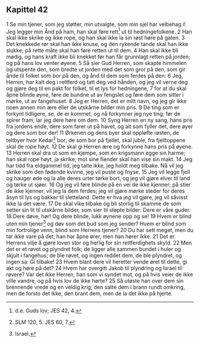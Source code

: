 ## Kapittel 42

1 Se min tjener, som jeg støtter, min utvalgte, som min sjel har velbehag i! Jeg legger min Ånd på ham, han skal føre rett[^1] ut til hedningefolkene.
2 Han skal ikke skrike og ikke rope, og han skal ikke la sin røst høre på gaten.
3 Det knekkede rør skal han ikke knuse, og den rykende tande skal han ikke slukke; på rette måte skal han føre retten ut til dem.
4 Han skal ikke bli mødig, og hans kraft ikke bli knekket før han får grunnlagt retten på jorden; og på hans lov venter øyene.
5 Så sier Gud Herren, som skapte himmelen og utspente den, som bredte ut jorden med det som gror på den, som gir ånde til folket som bor på den, og ånd til dem som ferdes på den:
6 Jeg, Herren, har kalt deg i rettferd og tatt deg ved hånden, og jeg vil verne deg og gjøre deg til en pakt for folket, til et lys for hedningene,
7 for at du skal åpne blinde øyne, føre de bundne ut av fengslet og føre dem som sitter i mørke, ut av fangehuset.
8 Jeg er Herren, det er mitt navn, og jeg gir ikke noen annen min ære eller de utskårne bilder min pris.
9 De ting som er forkynt tidligere, se, de er kommet, og nå forkynner jeg nye ting; før de spirer fram, lar jeg dere høre om dem.
10 Syng Herren en ny sang, hans pris fra jordens ende, dere som farer ut på havet, og alt som fyller det, dere øyer og dere som bor der!
11 Ørkenen og dens byer skal oppløfte røsten, de teltbyer hvor Kedar[^2] bor; de som bor på fjellet, skal juble, fra fjelltoppene skal de rope høyt.
12 De skal gi Herren ære og forkynne hans pris på øyene.
13 Herren skal dra ut som en kjempe, som en krigsmann egge sin harme; han skal rope høyt, ja skrike; mot sine fiender skal han vise sin makt.
14 Jeg har tidd fra eldgammel tid, jeg talte ikke, jeg holdt meg tilbake. Nå vil jeg skrike som den fødende kvinne, jeg vil puste og fnyse.
15 Jeg vil legge fjell og hauger øde og la alle deres urter tørke bort, og jeg vil gjøre elver til land og tørke ut sjøer.
16 Og jeg vil føre blinde på en vei de ikke kjenner; på stier de ikke kjenner, vil jeg la dem ferdes; jeg vil gjøre mørke steder for deres åsyn til lys og bakker til sletteland. Dette er hva jeg vil gjøre, jeg vil såvisst ikke la det være.
17 De skal vike tilbake og bli storlig til skamme de som setter sin lit til utskårne bilder, som sier til støpte bilder: Dere er våre guder.
18 Dere døve, hør! Og dere blinde, lukk øynene opp og se!
19 Hvem er blind uten min tjener[^3] og døv som det bud som jeg sender? Hvem er blind som min fortrolige venn, blind som Herrens tjener?
20 Du har sett meget, men du tar ikke vare på det, han har åpne ører, men han hører ikke.
21 Det er Herrens vilje å gjøre loven stor og herlig for sin rettferdighets skyld.
22 Men det er et røvet og plyndret folk; de ligger alle sammen bundet i huler og skjult i fangehus; de ble røvet, og ingen reddet dem, de ble plyndret, og ingen sa: Gi tilbake!
23 Hvem blant dere vil heretter vende øret til dette, gi akt og høre på det?
24 Hvem har overgitt Jakob til plyndring og Israel til røvere? Var det ikke Herren, han som vi syndet mot, og på hvis veier de ikke ville vandre, og på hvis lov de ikke hørte?
25 Så utøste han over dem sin brennende vrede og en veldig krig; den satte dem i brann rundt omkring, men de forsto det ikke, den brant dem, men de la det ikke på hjerte.

[^1]:  d.e. Guds lov; JES 42, 4.
[^2]:  SLM 120, 5. JES 60, 7.
[^3]:  Israel.
